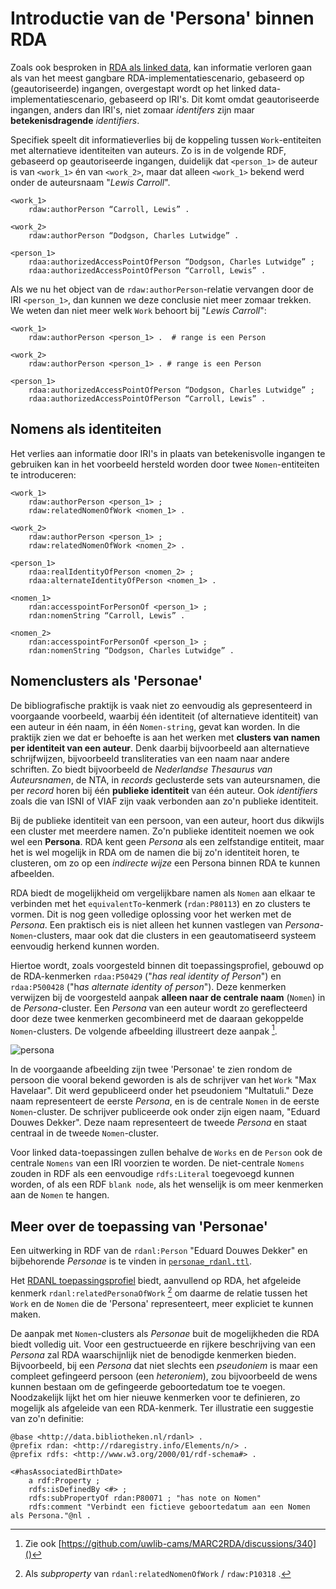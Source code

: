 # Introductie van de 'Persona' binnen RDA

Zoals ook besproken in [RDA als linked data](./rdf/RDA_als_linkeddata.md), kan informatie verloren gaan als van het meest gangbare RDA-implementatiescenario, gebaseerd op (geautoriseerde) ingangen, overgestapt wordt op het linked data-implementatiescenario, gebaseerd op IRI's. Dit komt omdat geautoriseerde ingangen, anders dan IRI's, niet zomaar *identifers* zijn maar **betekenisdragende** *identifiers*.

Specifiek speelt dit informatieverlies bij de koppeling tussen `Work`-entiteiten met alternatieve identiteiten van auteurs. Zo is in de volgende RDF, gebaseerd op geautoriseerde ingangen, duidelijk dat `<person_1>` de auteur is van `<work_1>` én van `<work_2>`, maar dat alleen `<work_1>` bekend werd onder de auteursnaam "*Lewis Carroll*". 

	<work_1>
		rdaw:authorPerson “Carroll, Lewis” .

	<work_2>
		rdaw:authorPerson “Dodgson, Charles Lutwidge” .

	<person_1>
		rdaa:authorizedAccessPointOfPerson “Dodgson, Charles Lutwidge” ;
		rdaa:authorizedAccessPointOfPerson “Carroll, Lewis” .
		
Als we nu het object van de `rdaw:authorPerson`-relatie vervangen door de IRI `<person_1>`, dan kunnen we deze conclusie niet meer zomaar trekken. We weten dan niet meer welk `Work` behoort bij "*Lewis Carroll*":

	<work_1>
		rdaw:authorPerson <person_1> .	# range is een Person

	<work_2>
		rdaw:authorPerson <person_1> . # range is een Person

	<person_1>
		rdaa:authorizedAccessPointOfPerson “Dodgson, Charles Lutwidge” ;
		rdaa:authorizedAccessPointOfPerson “Carroll, Lewis” .

## Nomens als identiteiten

Het verlies aan informatie door IRI's in plaats van betekenisvolle ingangen te gebruiken kan in het voorbeeld hersteld worden door twee `Nomen`-entiteiten te introduceren:

	<work_1>
		rdaw:authorPerson <person_1> ;
		rdaw:relatedNomenOfWork <nomen_1> .

	<work_2>
		rdaw:authorPerson <person_1> ;
		rdaw:relatedNomenOfWork <nomen_2> .

	<person_1>
		rdaa:realIdentityOfPerson <nomen_2> ;
		rdaa:alternateIdentityOfPerson <nomen_1> .

	<nomen_1>
		rdan:accesspointForPersonOf <person_1> ;
		rdan:nomenString “Carroll, Lewis” .

	<nomen_2>
		rdan:accesspointForPersonOf <person_1> ;
		rdan:nomenString “Dodgson, Charles Lutwidge” .

## Nomenclusters als 'Personae'
De bibliografische praktijk is vaak niet zo eenvoudig als gepresenteerd in voorgaande voorbeeld, waarbij één identiteit (of alternatieve identiteit) van een auteur in één naam, in één `Nomen-string`, gevat kan worden. In die praktijk zien we dat er behoefte is aan het werken met **clusters van namen per identiteit van een auteur**. Denk daarbij bijvoorbeeld aan alternatieve schrijfwijzen, bijvoorbeeld transliteraties van een naam naar andere schriften. Zo biedt bijvoorbeeld de *Nederlandse Thesaurus van Auteursnamen*, de NTA, in *records* geclusterde sets van auteursnamen, die per *record* horen bij één **publieke identiteit** van één auteur. Ook *identifiers* zoals die van ISNI of VIAF zijn vaak verbonden aan zo'n publieke identiteit.

Bij de publieke identiteit van een persoon, van een auteur, hoort dus dikwijls een cluster met meerdere namen. Zo'n publieke identiteit noemen we ook wel een **Persona**. RDA kent geen *Persona* als een zelfstandige entiteit, maar het is wel mogelijk in RDA om de namen die bij zo'n identiteit horen, te clusteren, om zo op een *indirecte wijze* een Persona binnen RDA te kunnen afbeelden. 

RDA biedt de mogelijkheid om vergelijkbare namen als `Nomen` aan elkaar te verbinden met het `equivalentTo`-kenmerk (`rdan:P80113`) en zo clusters te vormen. Dit is nog geen volledige oplossing voor het werken met de *Persona*. 
Een praktisch eis is niet alleen het kunnen vastlegen van *Persona*-`Nomen`-clusters, maar ook dat die clusters in een geautomatiseerd systeem eenvoudig herkend kunnen worden. 

Hiertoe wordt, zoals voorgesteld binnen dit toepassingsprofiel, gebouwd op de RDA-kenmerken `rdaa:P50429` ("*has real identity of Person*") en `rdaa:P500428` ("h*as alternate identity of person*"). Deze kenmerken verwijzen bij de voorgesteld aanpak **alleen naar de centrale naam** (`Nomen`) in de *Persona*-cluster. Een *Persona* van een auteur wordt zo gereflecteerd door deze twee kenmerken gecombineerd met de daaraan gekoppelde `Nomen`-clusters. De volgende afbeelding illustreert deze aanpak [^1].

![persona](https://github.com/renevoorburg/rdanl/assets/465625/fc7d0820-5911-4790-8017-f48072f4c954)

In de voorgaande afbeelding zijn twee 'Personae' te zien rondom de persoon die vooral bekend geworden is als de schrijver van het `Work` "Max Havelaar". Dit werd gepubliceerd onder het pseudoniem "Multatuli." Deze naam representeert de eerste *Persona*, en is de centrale `Nomen` in de eerste `Nomen`-cluster. De schrijver publiceerde ook onder zijn eigen naam, "Eduard Douwes Dekker". Deze naam representeert de tweede *Persona* en staat centraal in de tweede `Nomen`-cluster. 

Voor linked data-toepassingen zullen behalve de `Works` en de `Person` ook de centrale `Nomens` van een IRI voorzien te worden. De niet-centrale `Nomens` zouden in RDF als een eenvoudige `rdfs:Literal` toegevoegd kunnen worden, of als een RDF `blank node`, als het wenselijk is om meer kenmerken aan de `Nomen` te hangen.


## Meer over de toepassing van 'Personae'
Een uitwerking in RDF van de `rdanl:Person` "Eduard Douwes Dekker" en bijbehorende *Personae* is te vinden in [`personae_rdanl.ttl`](rdf/examples/personae_rdanl.ttl).

Het [RDANL toepassingsprofiel](./rdf/profile) biedt, aanvullend op RDA, het afgeleide kenmerk `rdanl:relatedPersonaOfWork` [^2] om daarme de relatie tussen het `Work` en de `Nomen` die de 'Persona' representeert, meer expliciet te kunnen maken.

De aanpak met `Nomen`-clusters als *Personae* buit de mogelijkheden die RDA biedt volledig uit. Voor een gestructueerde en rijkere beschrijving van een *Persona* zal RDA waarschijnlijk niet de benodigde kenmerken bieden. Bijvoorbeeld, bij een *Persona* dat niet slechts een *pseudoniem* is maar een compleet gefingeerd persoon (een *heteroniem*), zou bijvoorbeeld de wens kunnen bestaan om de gefingeerde geboortedatum toe te voegen. Noodzakelijk lijkt het om hier nieuwe kenmerken voor te definieren, zo mogelijk als afgeleide van een RDA-kenmerk. Ter illustratie een suggestie van zo'n definitie:

	@base <http://data.bibliotheken.nl/rdanl> . 
	@prefix rdan: <http://rdaregistry.info/Elements/n/> .
	@prefix rdfs: <http://www.w3.org/2000/01/rdf-schema#> .
	
	<#hasAssociatedBirthDate>
		a rdf:Property ;
    	rdfs:isDefinedBy <#> ;
    	rdfs:subPropertyOf rdan:P80071 ; "has note on Nomen"
    	rdfs:comment "Verbindt een fictieve geboortedatum aan een Nomen als Persona."@nl .
	
 

[^1]: Zie ook [https://github.com/uwlib-cams/MARC2RDA/discussions/340]()
[^2]: Als *subproperty* van `rdanl:relatedNomenOfWork` / `rdaw:P10318` . 